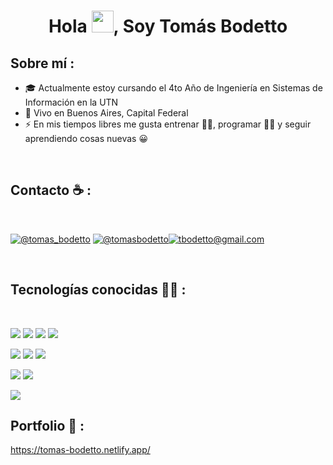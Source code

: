 
<h1 align="center">Hola <img src="https://media.giphy.com/media/hvRJCLFzcasrR4ia7z/giphy.gif" width="35">, Soy Tomás Bodetto</h1>

## Sobre mí :

- 🎓 Actualmente estoy cursando el 4to Año de Ingeniería en Sistemas de Información en la UTN
- 🏡 Vivo en Buenos Aires, Capital Federal
- ⚡ En mis tiempos libres me gusta entrenar 🏋️‍♂️, programar 🧑‍💻 y seguir aprendiendo cosas nuevas 😀

<br>

## Contacto ☕ :

<br>

[![](https://img.icons8.com/fluency/48/000000/instagram-new.png "@tomas_bodetto")](https://www.instagram.com/tomas_bodetto/) [![](https://img.icons8.com/fluency/48/000000/linkedin.png "@tomasbodetto")](https://www.linkedin.com/in/tomasbodetto/)[![](https://img.icons8.com/fluency/48/000000/apple-mail.png "tbodetto@gmail.com")](tbodetto@gmail.com)

<br>

## Tecnologías conocidas 🧑‍💻 :

<br>

<img src="https://img.icons8.com/color/48/000000/html-5--v1.png"/> <img src="https://img.icons8.com/color/48/000000/css3.png"/> <img src="https://img.icons8.com/color/48/000000/sass.png"/> <img src="https://img.icons8.com/color/48/000000/javascript--v1.png"/>

<img src="https://img.icons8.com/office/48/000000/react.png"/> <img src="https://img.icons8.com/color/48/000000/java-coffee-cup-logo--v1.png"/> <img src="https://skillicons.dev/icons?i=astro" /> 

<img src="https://skillicons.dev/icons?i=git" /> <img src="https://skillicons.dev/icons?i=github" /> 

<img src="https://img.icons8.com/color/48/000000/mysql-logo.png"/>

<br>

## Portfolio 📄 :

https://tomas-bodetto.netlify.app/

